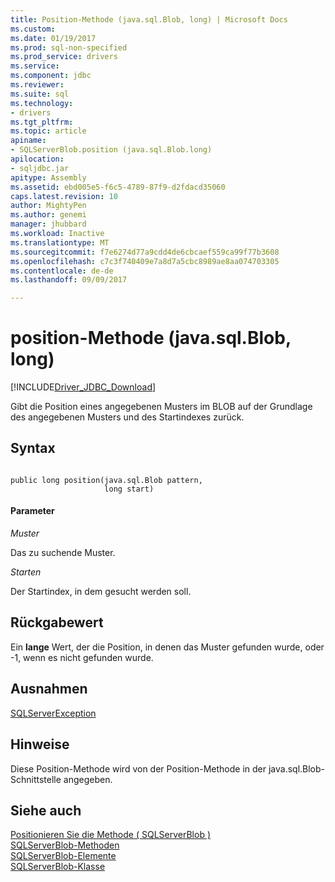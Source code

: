 ```yaml
---
title: Position-Methode (java.sql.Blob, long) | Microsoft Docs
ms.custom: 
ms.date: 01/19/2017
ms.prod: sql-non-specified
ms.prod_service: drivers
ms.service: 
ms.component: jdbc
ms.reviewer: 
ms.suite: sql
ms.technology:
- drivers
ms.tgt_pltfrm: 
ms.topic: article
apiname:
- SQLServerBlob.position (java.sql.Blob.long)
apilocation:
- sqljdbc.jar
apitype: Assembly
ms.assetid: ebd005e5-f6c5-4789-87f9-d2fdacd35060
caps.latest.revision: 10
author: MightyPen
ms.author: genemi
manager: jhubbard
ms.workload: Inactive
ms.translationtype: MT
ms.sourcegitcommit: f7e6274d77a9cdd4de6cbcaef559ca99f77b3608
ms.openlocfilehash: c7c3f740409e7a8d7a5cbc8989ae8aa074703305
ms.contentlocale: de-de
ms.lasthandoff: 09/09/2017

---
```

# <a name="position-method-javasqlblob-long"></a>position-Methode (java.sql.Blob, long)
[!INCLUDE[Driver_JDBC_Download](../../../includes/driver_jdbc_download.md)]

  Gibt die Position eines angegebenen Musters im BLOB auf der Grundlage des angegebenen Musters und des Startindexes zurück.  
  
## <a name="syntax"></a>Syntax  
  
```  
  
public long position(java.sql.Blob pattern,  
                     long start)  
```  
  
#### <a name="parameters"></a>Parameter  
 *Muster*  
  
 Das zu suchende Muster.  
  
 *Starten*  
  
 Der Startindex, in dem gesucht werden soll.  
  
## <a name="return-value"></a>Rückgabewert  
 Ein **lange** Wert, der die Position, in denen das Muster gefunden wurde, oder -1, wenn es nicht gefunden wurde.  
  
## <a name="exceptions"></a>Ausnahmen  
 [SQLServerException](../../../connect/jdbc/reference/sqlserverexception-class.md)  
  
## <a name="remarks"></a>Hinweise  
 Diese Position-Methode wird von der Position-Methode in der java.sql.Blob-Schnittstelle angegeben.  
  
## <a name="see-also"></a>Siehe auch  
 [Positionieren Sie die Methode &#40; SQLServerBlob &#41;](../../../connect/jdbc/reference/position-method-sqlserverblob.md)   
 [SQLServerBlob-Methoden](../../../connect/jdbc/reference/sqlserverblob-methods.md)   
 [SQLServerBlob-Elemente](../../../connect/jdbc/reference/sqlserverblob-members.md)   
 [SQLServerBlob-Klasse](../../../connect/jdbc/reference/sqlserverblob-class.md)  
  
  

